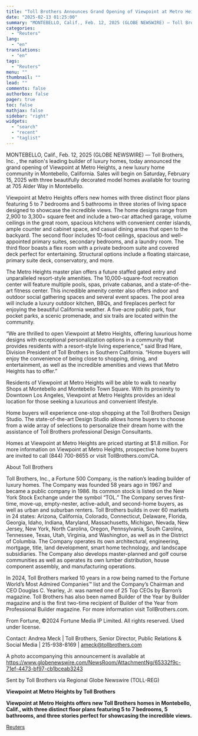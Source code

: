 ```yaml
---
title: "Toll Brothers Announces Grand Opening of Viewpoint at Metro Heights in Montebello, California"
date: "2025-02-13 01:25:00"
summary: "MONTEBELLO, Calif., Feb. 12, 2025 (GLOBE NEWSWIRE) — Toll Brothers, Inc. , the nation's leading builder of luxury homes, today announced the grand opening of Viewpoint at Metro Heights, a new luxury home community in Montebello, California. Sales will begin on Saturday, February 15, 2025 with three beautifully decorated model..."
categories:
  - "Reuters"
lang:
  - "en"
translations:
  - "en"
tags:
  - "Reuters"
menu: ""
thumbnail: ""
lead: ""
comments: false
authorbox: false
pager: true
toc: false
mathjax: false
sidebar: "right"
widgets:
  - "search"
  - "recent"
  - "taglist"
---
```


MONTEBELLO, Calif., Feb. 12, 2025 (GLOBE NEWSWIRE) — Toll Brothers, Inc. , the nation's leading builder of luxury homes, today announced the grand opening of Viewpoint at Metro Heights, a new luxury home community in Montebello, California. Sales will begin on Saturday, February 15, 2025 with three beautifully decorated model homes available for touring at 705 Alder Way in Montebello.

Viewpoint at Metro Heights offers new homes with three distinct floor plans featuring 5 to 7 bedrooms and 5 bathrooms in three stories of living space designed to showcase the incredible views. The home designs range from 2,900 to 3,300+ square feet and include a two-car attached garage, volume ceilings in the great room, spacious kitchens with convenient center islands, ample counter and cabinet space, and casual dining areas that open to the backyard. The second floor includes 10-foot ceilings, spacious and well-appointed primary suites, secondary bedrooms, and a laundry room. The third floor boasts a flex room with a private bedroom suite and covered deck perfect for entertaining. Structural options include a floating staircase, primary suite deck, conservatory, and more.

The Metro Heights master plan offers a future staffed gated entry and unparalleled resort-style amenities. The 10,000-square-foot recreation center will feature multiple pools, spas, private cabanas, and a state-of-the-art fitness center. This incredible amenity center also offers indoor and outdoor social gathering spaces and several event spaces. The pool area will include a luxury outdoor kitchen, BBQs, and fireplaces perfect for enjoying the beautiful California weather. A five-acre public park, four pocket parks, a scenic promenade, and six trails are located within the community.

“We are thrilled to open Viewpoint at Metro Heights, offering luxurious home designs with exceptional personalization options in a community that provides residents with a resort-style living experience,” said Brad Hare, Division President of Toll Brothers in Southern California. “Home buyers will enjoy the convenience of being close to shopping, dining, and entertainment, as well as the incredible amenities and views that Metro Heights has to offer.”

Residents of Viewpoint at Metro Heights will be able to walk to nearby Shops at Montebello and Montebello Town Square. With its proximity to Downtown Los Angeles, Viewpoint at Metro Heights provides an ideal location for those seeking a luxurious and convenient lifestyle.

Home buyers will experience one-stop shopping at the Toll Brothers Design Studio. The state-of-the-art Design Studio allows home buyers to choose from a wide array of selections to personalize their dream home with the assistance of Toll Brothers professional Design Consultants.

Homes at Viewpoint at Metro Heights are priced starting at $1.8 million. For more information on Viewpoint at Metro Heights, prospective home buyers are invited to call (844) 700-8655 or visit TollBrothers.com/CA.

About Toll Brothers

Toll Brothers, Inc., a Fortune 500 Company, is the nation’s leading builder of luxury homes. The Company was founded 58 years ago in 1967 and became a public company in 1986. Its common stock is listed on the New York Stock Exchange under the symbol “TOL.” The Company serves first-time, move-up, empty-nester, active-adult, and second-home buyers, as well as urban and suburban renters. Toll Brothers builds in over 60 markets in 24 states: Arizona, California, Colorado, Connecticut, Delaware, Florida, Georgia, Idaho, Indiana, Maryland, Massachusetts, Michigan, Nevada, New Jersey, New York, North Carolina, Oregon, Pennsylvania, South Carolina, Tennessee, Texas, Utah, Virginia, and Washington, as well as in the District of Columbia. The Company operates its own architectural, engineering, mortgage, title, land development, smart home technology, and landscape subsidiaries. The Company also develops master-planned and golf course communities as well as operates its own lumber distribution, house component assembly, and manufacturing operations.

In 2024, Toll Brothers marked 10 years in a row being named to the Fortune World’s Most Admired Companies™ list and the Company’s Chairman and CEO Douglas C. Yearley, Jr. was named one of 25 Top CEOs by Barron’s magazine. Toll Brothers has also been named Builder of the Year by Builder magazine and is the first two-time recipient of Builder of the Year from Professional Builder magazine. For more information visit TollBrothers.com.

From Fortune, ©2024 Fortune Media IP Limited. All rights reserved. Used under license.

Contact: Andrea Meck | Toll Brothers, Senior Director, Public Relations & Social Media | 215-938-8169 | ameck@tollbrothers.com

A photo accompanying this announcement is available at https://www.globenewswire.com/NewsRoom/AttachmentNg/65332f9c-71ef-4473-bf97-cb1bceab3243

Sent by Toll Brothers via Regional Globe Newswire (TOLL-REG)

**Viewpoint at Metro Heights by Toll Brothers**

**Viewpoint at Metro Heights offers new Toll Brothers homes in Montebello, Calif., with three distinct floor plans featuring 5 to 7 bedrooms, 5 bathrooms, and three stories perfect for showcasing the incredible views.**

[Reuters](https://www.tradingview.com/news/reuters.com,2025-02-12:newsml_GNX4zKLbL:0-toll-brothers-announces-grand-opening-of-viewpoint-at-metro-heights-in-montebello-california/)
